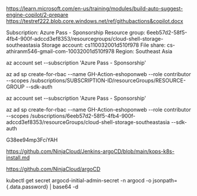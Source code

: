 https://learn.microsoft.com/en-us/training/modules/build-auto-suggest-engine-copilot/2-prepare
https://testref222.blob.core.windows.net/ref/githubactions&copilot.docx

Subscription: Azure Pass - Sponsorship
Resource group: 6eeb57d2-58f5-4fb4-900f-adccd3ef8353/resourcegroups/cloud-shell-storage-southeastasia
Storage account: cs110032001d510f978
File share: cs-athiranm546-gmail-com-10032001d510f978
Region: Southeast Asia


az account set --subscription 'Azure Pass - Sponsorship'

az ad sp create-for-rbac --name GH-Action-eshoponweb --role contributor --scopes /subscriptions/SUBSCRIPTION-ID/resourceGroups/RESOURCE-GROUP --sdk-auth

az account set --subscription 'Azure Pass - Sponsorship'

az ad sp create-for-rbac --name GH-Action-eshoponweb --role contributor --scopes /subscriptions/6eeb57d2-58f5-4fb4-900f-adccd3ef8353/resourceGroups/cloud-shell-storage-southeastasia --sdk-auth

G38ee94mp3FciYAH

https://github.com/NinjaCloud/Jenkins-argoCD/blob/main/kops-k8s-install.md


https://github.com/NinjaCloud/argoCD

kubectl get secret argocd-initial-admin-secret -n argocd -o jsonpath={.data.password} | base64 -d
